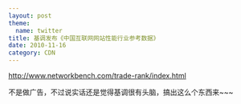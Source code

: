 ```yaml
---
layout: post
theme:
  name: twitter
title: 基调发布《中国互联网网站性能行业参考数据》
date: 2010-11-16
category: CDN
---
```


<a href="http://www.networkbench.com/trade-rank/index.html">http://www.networkbench.com/trade-rank/index.html</a>

不是做广告，不过说实话还是觉得基调很有头脑，搞出这么个东西来~~~
